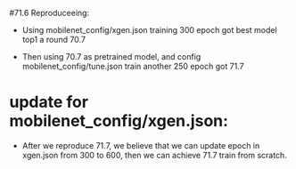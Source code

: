 #71.6 Reproduceeing:

- Using mobilenet_config/xgen.json training 300 epoch got best model top1 a round 70.7

- Then using 70.7 as pretrained model, and config  mobilenet_config/tune.json train another 250 epoch got 71.7



# update for mobilenet_config/xgen.json:
- After we reproduce 71.7, we believe  that we can update epoch in xgen.json from 300 to 600, then we can achieve 71.7 train from scratch.
